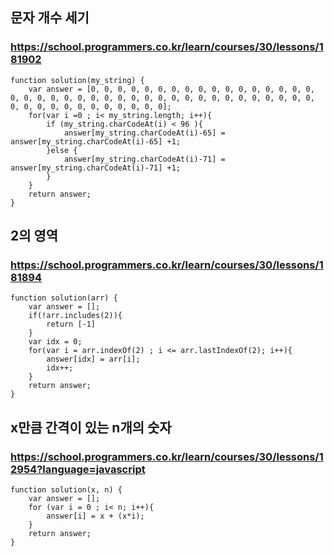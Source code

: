 ## 문자 개수 세기
### https://school.programmers.co.kr/learn/courses/30/lessons/181902
```
function solution(my_string) {
    var answer = [0, 0, 0, 0, 0, 0, 0, 0, 0, 0, 0, 0, 0, 0, 0, 0, 0, 0, 0, 0, 0, 0, 0, 0, 0, 0, 0, 0, 0, 0, 0, 0, 0, 0, 0, 0, 0, 0, 0, 0, 0, 0, 0, 0, 0, 0, 0, 0, 0, 0, 0, 0];
    for(var i =0 ; i< my_string.length; i++){
        if (my_string.charCodeAt(i) < 96 ){
            answer[my_string.charCodeAt(i)-65] = answer[my_string.charCodeAt(i)-65] +1;
        }else {
            answer[my_string.charCodeAt(i)-71] = answer[my_string.charCodeAt(i)-71] +1;
        }
    }
    return answer;
}
```

## 2의 영역
### https://school.programmers.co.kr/learn/courses/30/lessons/181894
```
function solution(arr) {
    var answer = [];
    if(!arr.includes(2)){
        return [-1]
    }
    var idx = 0;
    for(var i = arr.indexOf(2) ; i <= arr.lastIndexOf(2); i++){
        answer[idx] = arr[i];
        idx++;
    }
    return answer;
}
```

## x만큼 간격이 있는 n개의 숫자
### https://school.programmers.co.kr/learn/courses/30/lessons/12954?language=javascript
```
function solution(x, n) {
    var answer = [];
    for (var i = 0 ; i< n; i++){
        answer[i] = x + (x*i);
    }
    return answer;
}
```

